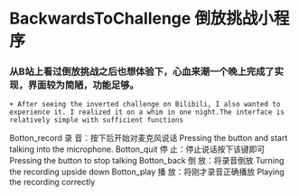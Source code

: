 
# BackwardsToChallenge 倒放挑战小程序

### 从B站上看过倒放挑战之后也想体验下，心血来潮一个晚上完成了实现，界面较为简陋，功能足够。
	+ After seeing the inverted challenge on Bilibili, I also wanted to experience it. I realized it on a whim in one night.The interface is relatively simple with sufficient functions

Botton_record 录  音：按下后开始对麦克风说话
	Pressing the button and start talking into the microphone.
Botton_quit 停  止：停止说话按下该键即可
	Pressing the button to stop talking
Botton_back 倒  放：将录音倒放
	Turning the recording upside down
Botton_play 播  放：将刚才录音正确播放
	Playing the recording correctly